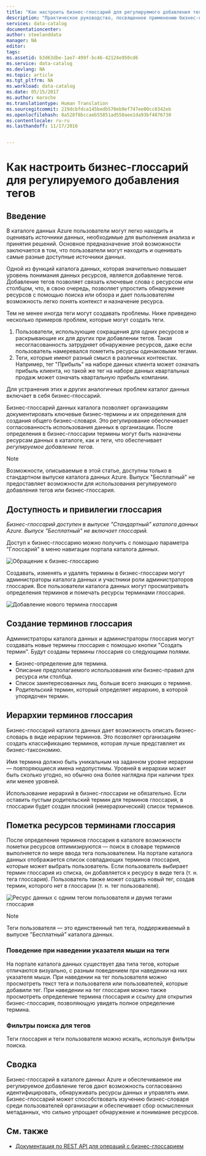 ```yaml
---
title: "Как настроить бизнес-глоссарий для регулируемого добавления тегов | Документация Майкрософт"
description: "Практическое руководство, посвященное применению бизнес-глоссария в каталоге данных Azure для определения и использования общего бизнес-словаря для пометки зарегистрированных ресурсов данных."
services: data-catalog
documentationcenter: 
author: steelanddata
manager: NA
editor: 
tags: 
ms.assetid: b3d63dbe-1ae7-499f-bc46-42124e950cd6
ms.service: data-catalog
ms.devlang: NA
ms.topic: article
ms.tgt_pltfrm: NA
ms.workload: data-catalog
ms.date: 05/15/2017
ms.author: maroche
ms.translationtype: Human Translation
ms.sourcegitcommit: 219dcbfdca145bedb570eb9ef747ee00cc0342eb
ms.openlocfilehash: 8a528f8bccaeb55851ad550aee1da93bf4876730
ms.contentlocale: ru-ru
ms.lasthandoff: 11/17/2016


---
```

# <a name="how-to-set-up-the-business-glossary-for-governed-tagging"></a>Как настроить бизнес-глоссарий для регулируемого добавления тегов
## <a name="introduction"></a>Введение
В каталоге данных Azure пользователи могут легко находить и оценивать источники данных, необходимые для выполнения анализа и принятия решений. Основное предназначение этой возможности заключается в том, что пользователи могут находить и оценивать самые разные доступные источники данных.

Одной из функций каталога данных, которая значительно повышает уровень понимания данных ресурсов, является добавление тегов. Добавление тегов позволяет связать ключевые слова с ресурсом или столбцом, что, в свою очередь, позволяет упростить обнаружение ресурсов с помощью поиска или обзора и дает пользователям возможность легко понять контекст и назначение ресурса.

Тем не менее иногда теги могут создавать проблемы. Ниже приведено несколько примеров проблем, которые могут создать теги.

1. Пользователи, использующие сокращения для одних ресурсов и раскрывающие их для других при добавлении тегов. Такая несогласованность затрудняет обнаружение ресурсов, даже если пользователь намеревался пометить ресурсы одинаковыми тегами.
2. Теги, которые имеют разный смысл в различных контекстах. Например, тег "Прибыль" на наборе данных клиента может означать прибыль клиента, но такой же тег на наборе данных квартальных продаж может означать квартальную прибыль компании.  

Для устранения этих и других аналогичных проблем каталог данных включает в себя бизнес-глоссарий.

Бизнес-глоссарий данных каталога позволяет организациям документировать ключевые бизнес-термины и их определения для создания общего бизнес-словаря. Это регулирование обеспечивает согласованность использования данных в организации. После определения в бизнес-глоссарии термины могут быть назначены ресурсам данных в каталоге, как и теги, что обеспечивает *регулируемое добавление тегов*.

> [!NOTE]
> Возможности, описываемые в этой статье, доступны только в стандартном выпуске каталога данных Azure. Выпуск "Бесплатный" не предоставляет возможности для использования регулируемого добавления тегов или бизнес-глоссария.
>
>

## <a name="glossary-availability-and-privileges"></a>Доступность и привилегии глоссария
*Бизнес-глоссарий доступен в выпуске "Стандартный" каталога данных Azure. Выпуск "Бесплатный" не включает глоссарий.*

Доступ к бизнес-глоссарию можно получить с помощью параметра "Глоссарий" в меню навигации портала каталога данных.  

![Обращение к бизнес-глоссарию](./media/data-catalog-how-to-business-glossary/01-portal-menu.png)

Создавать, изменять и удалять термины в бизнес-глоссарии могут администраторы каталога данных и участники роли администраторов глоссария. Все пользователи каталога данных могут просматривать определения терминов и помечать ресурсы терминами глоссария.

![Добавление нового термина глоссария](./media/data-catalog-how-to-business-glossary/02-new-term.png)

## <a name="creating-glossary-terms"></a>Создание терминов глоссария
Администраторы каталога данных и администраторы глоссария могут создавать новые термины глоссария с помощью кнопки "Создать термин". Будут созданы термины глоссария со следующими полями.

* Бизнес-определение для термина.
* Описание предполагаемого использования или бизнес-правил для ресурса или столбца.
* Список заинтересованных лиц, больше всего знающих о термине.
* Родительский термин, который определяет иерархию, в которой упорядочен термин.

## <a name="glossary-term-hierarchies"></a>Иерархии терминов глоссария
Бизнес-глоссарий каталога данных дает возможность описать бизнес-словарь в виде иерархии терминов. Это позволяет организациям создать классификацию терминов, которая лучше представляет их бизнес-таксономию.

Имя термина должно быть уникальным на заданном уровне иерархии — повторяющиеся имена недопустимы. Уровней в иерархии может быть сколько угодно, но обычно она более наглядна при наличии трех или менее уровней.

Использование иерархий в бизнес-глоссарии не обязательно. Если оставить пустым родительский термин для терминов глоссария, в глоссарии будет создан плоский (неиерархический) список терминов.  

## <a name="tagging-assets-with-glossary-terms"></a>Пометка ресурсов терминами глоссария
После определения терминов глоссария в каталоге возможности пометки ресурсов оптимизируются — поиск в словаре терминов выполняется по мере ввода тега пользователем. На портале каталога данных отображается список совпадающих терминов глоссария, которые может выбрать пользователь. Если пользователь выбирает термин глоссария из списка, он добавляется к ресурсу в виде тега (т. н. тега глоссария). Пользователь также может создать новый тег, создав термин, которого нет в глоссарии (т. н. тег пользователя).

![Ресурс данных с одним тегом пользователя и двумя тегами глоссария](./media/data-catalog-how-to-business-glossary/03-tagged-asset.png)

> [!NOTE]
> Теги пользователя — это единственный тип тега, поддерживаемый в выпуске "Бесплатный" каталога данных.
>
>

### <a name="hover-behavior-on-tags"></a>Поведение при наведении указателя мыши на теги
На портале каталога данных существует два типа тегов, которые отличаются визуально, с разным поведением при наведении на них указателя мыши. При наведении на тег пользователя можно просмотреть текст тега и пользователя или пользователей, которые добавили тег. При наведении на тег глоссария можно также просмотреть определение термина глоссария и ссылку для открытия бизнес-глоссария, позволяющую увидеть полное определение термина.

### <a name="search-filters-for-tags"></a>Фильтры поиска для тегов
Теги глоссария и теги пользователя можно искать, используя фильтры поиска.

## <a name="summary"></a>Сводка
Бизнес-глоссарий в каталоге данных Azure и обеспечиваемое им регулируемое добавление тегов дают возможность согласованно идентифицировать, обнаруживать ресурсы данных и управлять ими. Бизнес-глоссарий может способствовать изучению бизнес-словаря среди пользователей организации и обеспечивает сбор осмысленных метаданных, что сильно упрощает обнаружение и понимание ресурсов.

## <a name="see-also"></a>См. также
* [Документация по REST API для операций с бизнес-глоссарием](https://msdn.microsoft.com/library/mt708855.aspx)

